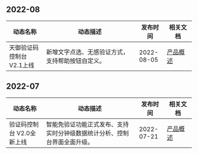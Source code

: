 ## 2022-08
<table>
<thead>
<tr>
<th width="20%">动态名称</th>
<th width="50%">动态描述</th>
<th width="15%">发布时间</th>
<th width="15%">相关文档</th>
</tr>
</thead>
<tbody>
<tr>
<td>天御验证码控制台 V2.1上线</td>
<td>新增文字点选、无感验证方式，支持帮助按钮自定义。</td>
<td> 2022-08-05</td>
<td><a href="https://cloud.tencent.com/document/product/1110/36334">产品概述</a></td>
</tr>
</tbody></table>

## 2022-07
<table>
<thead>
<tr>
<th width="20%">动态名称</th>
<th width="50%">动态描述</th>
<th width="15%">发布时间</th>
<th width="15%">相关文档</th>
</tr>
</thead>
<tbody>
<tr>
<td>验证码控制台 V2.0全新上线</td>
<td>智能免验证功能正式发布、支持实时分钟级数据统计分析、控制台界面全面升级。</td>
<td> 2022-07-21</td>
<td><a href="https://cloud.tencent.com/document/product/1110/36334">产品概述</a></td>
</tr>
</tbody></table>

